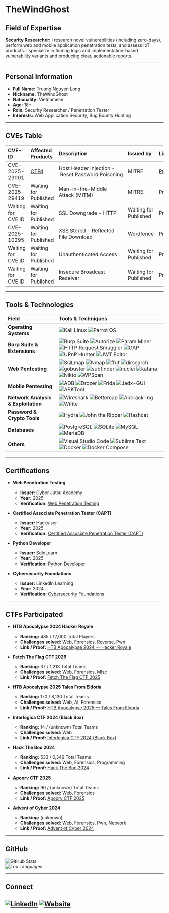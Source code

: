 # TheWindGhost

## Field of Expertise

**Security Researcher**: I research novel vulnerabilities (including zero-days), perform web and mobile application penetration tests, and assess IoT products. I specialize in finding logic and implementation-based vulnerability variants and producing clear, actionable reports.

---
## Personal Information
- **Full Name:** Truong Nguyen Long  
- **Nickname:** TheWindGhost  
- **Nationality:** Vietnamese  
- **Age:** 18+  
- **Role:** Security Researcher / Penetration Tester  
- **Interests:** Web Application Security, Bug Bounty Hunting 

---
## CVEs Table

| CVE-ID | Affected Products | Description| Issued by | Link |
| :--- | :--- | :--- | :--- | :--- |
| CVE-2025-23001 | [CTFd](https://github.com/CTFd/CTFd) | Host&nbsp;Header&nbsp;Injection&nbsp;-&nbsp;Reset&nbsp;Password&nbsp;Poisoning | MITRE | [POC](https://nvd.nist.gov/vuln/detail/CVE-2025-23001) |
| CVE-2025-29419 | Waiting for Published | Man-in-the-Middle Attack (MITM) | MITRE | Private |
| Waiting for CVE ID | Waiting for Published | SSL Downgrade - HTTP | Waiting for Published | Private |
| CVE-2025-10295 | Waiting for Published | XSS Stored - Reflected File Download| Wordfence | Private |
| Waiting for CVE ID | Waiting for Published | Unauthenticated Access | Waiting for Published | Private |
| Waiting for CVE ID | Waiting for Published | Insecure Broadcast Receiver | Waiting for Published | Private |

---
## Tools & Technologies

| Field | Tools & Techniques |
| :--- | :--- |
| **Operating Systems** | ![Kali Linux](https://img.shields.io/badge/Kali_Linux-557C94?style=for-the-badge&logo=kalilinux&logoColor=white) ![Parrot OS](https://img.shields.io/badge/Parrot_OS-299A29?style=for-the-badge&logo=parrotsecurity&logoColor=white) |
| **Burp Suite & Extensions** | ![Burp Suite](https://img.shields.io/badge/Burp_Suite-E66418?style=for-the-badge&logo=burp-suite&logoColor=white) ![Autorize](https://img.shields.io/badge/Autorize-000000?style=for-the-badge&logo=burp-suite&logoColor=white) ![Param Miner](https://img.shields.io/badge/Param_Miner-000000?style=for-the-badge&logo=burp-suite&logoColor=white) ![HTTP Request Smuggler](https://img.shields.io/badge/HTTP_Request_Smuggler-000000?style=for-the-badge&logo=burp-suite&logoColor=white) ![GAP](https://img.shields.io/badge/GAP-000000?style=for-the-badge&logo=burp-suite&logoColor=white) ![UPnP Hunter](https://img.shields.io/badge/UPNP_Hunter-000000?style=for-the-badge&logo=burp-suite&logoColor=white) ![JWT Editor](https://img.shields.io/badge/jwt_editor-000000?style=for-the-badge&logo=burp-suite&logoColor=white) |
| **Web Pentesting** | ![SQLmap](https://img.shields.io/badge/SQLmap-616161?style=for-the-badge&logo=sqlmap&logoColor=white) ![Nmap](https://img.shields.io/badge/Nmap-A73030?style=for-the-badge&logo=nmap&logoColor=white) ![ffuf](https://img.shields.io/badge/ffuf-000000?style=for-the-badge&logo=go&logoColor=white) ![dirsearch](https://img.shields.io/badge/dirsearch-F8F9FA?style=for-the-badge&logo=python&logoColor=black) ![gobuster](https://img.shields.io/badge/gobuster-1572B6?style=for-the-badge&logo=go&logoColor=white) ![subfinder](https://img.shields.io/badge/subfinder-000000?style=for-the-badge&logo=go&logoColor=white) ![nuclei](https://img.shields.io/badge/nuclei-000000?style=for-the-badge&logo=go&logoColor=white) ![katana](https://img.shields.io/badge/katana-000000?style=for-the-badge&logo=go&logoColor=white) ![Nikto](https://img.shields.io/badge/Nikto-3A4750?style=for-the-badge&logo=kali-linux&logoColor=white) ![WPScan](https://img.shields.io/badge/WPScan-000000?style=for-the-badge&logo=wordpress&logoColor=white) |
| **Mobile Pentesting** | ![ADB](https://img.shields.io/badge/Android_Debug_Bridge-03DAC6?style=for-the-badge&logo=android&logoColor=black) ![Drozer](https://img.shields.io/badge/Drozer-A8CD17?style=for-the-badge&logo=drozer&logoColor=black) ![Frida](https://img.shields.io/badge/Frida-21C64E?style=for-the-badge&logo=frida&logoColor=white) ![Jadx-GUI](https://img.shields.io/badge/Jadx_GUI-61B2E4?style=for-the-badge&logo=java&logoColor=white) ![APKTool](https://img.shields.io/badge/APKtool-FF6F00?style=for-the-badge&logo=android&logoColor=white) |
| **Network Analysis & Exploitation** | ![Wireshark](https://img.shields.io/badge/Wireshark-1679A7?style=for-the-badge&logo=wireshark&logoColor=white) ![Bettercap](https://img.shields.io/badge/Bettercap-D84315?style=for-the-badge&logo=kali-linux&logoColor=white) ![Aircrack-ng](https://img.shields.io/badge/Aircrack_ng-FF6F00?style=for-the-badge&logo=kali-linux&logoColor=white) ![Wifite](https://img.shields.io/badge/Wifite-232323?style=for-the-badge&logo=python&logoColor=white) |
| **Password & Crypto Tools** | ![Hydra](https://img.shields.io/badge/Hydra-405067?style=for-the-badge&logo=kali-linux&logoColor=white) ![John the Ripper](https://img.shields.io/badge/John-F05032?style=for-the-badge&logo=kali-linux&logoColor=white) ![Hashcat](https://img.shields.io/badge/Hashcat-F36E1B?style=for-the-badge&logo=hashicorp&logoColor=white) |
| **Databases** | ![PostgreSQL](https://img.shields.io/badge/PostgreSQL-316192?style=for-the-badge&logo=postgresql&logoColor=white) ![SQLite](https://img.shields.io/badge/SQLite-07405E?style=for-the-badge&logo=sqlite&logoColor=white) ![MySQL](https://img.shields.io/badge/MySQL-4479A1?style=for-the-badge&logo=mysql&logoColor=white) ![MariaDB](https://img.shields.io/badge/MariaDB-003545?style=for-the-badge&logo=mariadb&logoColor=white) |
| **Others** | ![Visual Studio Code](https://img.shields.io/badge/VS_Code-007ACC?style=for-the-badge&logo=visual-studio-code&logoColor=white) ![Sublime Text](https://img.shields.io/badge/Sublime_Text-FF9800?style=for-the-badge&logo=sublime-text&logoColor=white) ![Docker](https://img.shields.io/badge/Docker-2496ED?style=for-the-badge&logo=docker&logoColor=white) ![Docker Compose](https://img.shields.io/badge/Docker_Compose-2496ED?style=for-the-badge&logo=docker&logoColor=white) |

---

## Certifications

* **Web Penetration Testing**
    * **Issuer:** Cyber Jutsu Academy
    * **Year:** 2025
    * **Verification:** [Web Penetration Testing](https://www.linkedin.com/in/thewindghost/details/certifications/1749188825015/single-media-viewer/?profileId=ACoAAEyi-zoBlJBLFgl9NSof5nfHQl-ZS_fGn48)

* **Certified Associate Penetration Tester (CAPT)**
    * **Issuer:** Hackviser
    * **Year:** 2025
    * **Verification:** [Certified Associate Penetration Tester (CAPT)](https://hackviser.com/verify?id=HV-CAPT-ZCMJZEX0)

* **Python Developer**
    * **Issuer:** SoloLearn
    * **Year:** 2025
    * **Verification:** [Python Developer](https://www.sololearn.com/certificates/CC-9OLMWI1K)

* **Cybersecurity Foundations**
    * **Issuer:** LinkedIn Learning
    * **Year:** 2024
    * **Verification:** [Cybersecurity Foundations](https://www.linkedin.com/in/thewindghost/details/certifications/1749189167780/single-media-viewer/?profileId=ACoAAEyi-zoBlJBLFgl9NSof5nfHQl-ZS_fGn48)

---

## CTFs Participated

* **HTB Apocalypse 2024 Hacker Royale**
    * **Ranking:** 485 / 12,000 Total Players
    * **Challenges solved:** Web, Forensics, Reverse, Pwn
    * **Link / Proof:** [HTB Apocalypse 2024 — Hacker Royale](https://www.linkedin.com/in/thewindghost/details/certifications/1739949833447/single-media-viewer/?profileId=ACoAAEyi-zoBlJBLFgl9NSof5nfHQl-ZS_fGn48)

* **Fetch The Flag CTF 2025**
    * **Ranking:** 37 / 1,213 Total Teams
    * **Challenges solved:** Web, Forensics, Misc
    * **Link / Proof:** [Fetch The Flag CTF 2025](https://www.linkedin.com/in/thewindghost/details/certifications/1742106643978/single-media-viewer/?profileId=ACoAAEyi-zoBlJBLFgl9NSof5nfHQl-ZS_fGn48)

* **HTB Apocalypse 2025 Tales From Eldoria**
    * **Ranking:** 170 / 8,130 Total Teams
    * **Challenges solved:** Web, AI, Forensics
    * **Link / Proof:** [HTB Apocalypse 2025 — Tales From Eldoria](https://www.linkedin.com/in/thewindghost/details/certifications/1742997903912/single-media-viewer/?profileId=ACoAAEyi-zoBlJBLFgl9NSof5nfHQl-ZS_fGn48)

* **Interlogica CTF 2024 (Black Box)**
    * **Ranking:** 14 / (unknown) Total Teams
    * **Challenges solved:** Web
    * **Link / Proof:** [Interlogica CTF 2024 (Black Box)](https://www.linkedin.com/in/thewindghost/details/certifications/1739950375196/single-media-viewer/?profileId=ACoAAEyi-zoBlJBLFgl9NSof5nfHQl-ZS_fGn48)

* **Hack The Boo 2024**
    * **Ranking:** 533 / 6,349 Total Teams
    * **Challenges solved:** Web, Forensics, Programming
    * **Link / Proof:** [Hack The Boo 2024](https://www.linkedin.com/in/thewindghost/details/certifications/1739950213185/single-media-viewer/?profileId=ACoAAEyi-zoBlJBLFgl9NSof5nfHQl-ZS_fGn48)

* **Apoorv CTF 2025**
    * **Ranking:** 90 / (unknown) Total Teams
    * **Challenges solved:** Web, Forensics
    * **Link / Proof:** [Apoorv CTF 2025](https://www.linkedin.com/in/thewindghost/details/certifications/1742861742821/single-media-viewer/?profileId=ACoAAEyi-zoBlJBLFgl9NSof5nfHQl-ZS_fGn48)

* **Advent of Cyber 2024**
    * **Ranking:** (unknown)
    * **Challenges solved:** Web, Forensics, Pwn, Network
    * **Link / Proof:** [Advent of Cyber 2024](https://www.linkedin.com/in/thewindghost/details/certifications/1740293549901/single-media-viewer/?profileId=ACoAAEyi-zoBlJBLFgl9NSof5nfHQl-ZS_fGn48)

---

## GitHub

![GitHub Stats](https://github-readme-stats.vercel.app/api?username=thewindghost&show_icons=true&theme=dark)  
![Top Languages](https://github-readme-stats.vercel.app/api/top-langs/?username=thewindghost&layout=compact&theme=dark)

---

## Connect

[![LinkedIn](https://img.shields.io/badge/LinkedIn-0A66C2?style=for-the-badge&logo=linkedin&logoColor=white)](https://www.linkedin.com/in/thewindghost) [![Website](https://img.shields.io/badge/Blog-20232A?style=for-the-badge&logo=markdown&logoColor=white)](https://thewindghost.github.io/)
---
